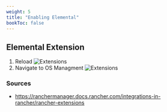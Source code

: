 ```yaml
---
weight: 5
title: "Enabling Elemental"
bookToc: false
---
```


## Elemental Extension
1. Reload
    ![Extensions](/reload.png)
1. Navigate to OS Managment
    ![Extensions](/os-managment.png)

### Sources
- https://ranchermanager.docs.rancher.com/integrations-in-rancher/rancher-extensions